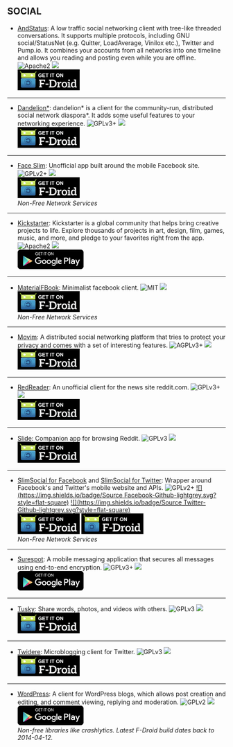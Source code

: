 <!--
    Copyright (C)  2016 PRIMOKORN.
    Permission is granted to copy, distribute and/or modify this document
    under the terms of the GNU Free Documentation License, Version 1.3
    or any later version published by the Free Software Foundation;
    with no Invariant Sections, no Front-Cover Texts, and no Back-Cover Texts.
    A copy of the license is included in the section entitled "GNU
    Free Documentation License".
-->
## SOCIAL

* [AndStatus](https://f-droid.org/repository/browse/?fdid=org.andstatus.app): A low traffic social networking client with tree-like threaded conversations. It supports multiple protocols, including GNU social/StatusNet (e.g. Quitter, LoadAverage, Vinilox etc.), Twitter and Pump.io. It combines your accounts from all networks into one timeline and allows you reading and posting even while you are offline.
![Apache2](https://img.shields.io/badge/License-Apache%202.0-yellowgreen.svg?style=flat-square)
[![](https://img.shields.io/badge/Source-Github-lightgrey.svg?style=flat-square)](https://github.com/andstatus/andstatus)  
[![](Pictures/F-Droid.png)](https://f-droid.org/repository/browse/?fdid=org.andstatus.app)

***

* [Dandelion*](http://v.ht/XfCe): dandelion* is a client for the community-run, distributed social network diaspora*. It adds some useful features to your networking experience.
![GPLv3+](https://img.shields.io/badge/License-GPLv3+-brightgreen.svg?style=flat-square)
[![](https://img.shields.io/badge/Source-Github-lightgrey.svg?style=flat-square)](https://github.com/Diaspora-for-Android/dandelion)  
[![](Pictures/F-Droid.png)](http://v.ht/XfCe)

***

* [Face Slim](http://v.ht/VyZJ): Unofficial app built around the mobile Facebook site.
![GPLv2+](https://img.shields.io/badge/License-GPLv2+-brightgreen.svg?style=flat-square)
[![](https://img.shields.io/badge/Source-Github-lightgrey.svg?style=flat-square)](https://github.com/indywidualny/FaceSlim)  
[![](Pictures/F-Droid.png)](http://v.ht/VyZJ)  
_Non-Free Network Services_

***

* [Kickstarter](https://play.google.com/store/apps/details?id=com.kickstarter.kickstarter): Kickstarter is a global community that helps bring creative projects to life. Explore thousands of projects in art, design, film, games, music, and more, and pledge to your favorites right from the app.
![Apache2](https://img.shields.io/badge/License-Apache%202.0-yellowgreen.svg?style=flat-square)
[![](https://img.shields.io/badge/Source-Github-lightgrey.svg?style=flat-square)](https://github.com/kickstarter/android-oss)  
[![](Pictures/Google_Play.png)](https://play.google.com/store/apps/details?id=com.kickstarter.kickstarter)

***

* [MaterialFBook](http://forum.xda-developers.com/android/apps-games/app-materialfbook-minimalist-facebook-t3477896): Minimalist facebook client.
![MIT](https://img.shields.io/badge/License-MIT-orange.svg?style=flat-square)
[![](https://img.shields.io/badge/Source-Github-lightgrey.svg?style=flat-square)](https://github.com/ZeeRooo/MaterialFBook)  
[![](Pictures/F-Droid.png)](https://f-droid.org/repository/browse/?fdfilter=MaterialFBook&fdid=me.zeeroooo.materialfb)  
_Non-Free Network Services_

***

* [Movim](https://f-droid.org/repository/browse/?fdfilter=movim&fdid=com.movim.movim): A distributed social networking platform that tries to protect your privacy and comes with a set of interesting features.
![AGPLv3+](https://img.shields.io/badge/License-AGPLv3+-brightgreen.svg?style=flat-square)
[![](https://img.shields.io/badge/Source-Github-lightgrey.svg?style=flat-square)](https://github.com/movim/movim_android)  
[![](Pictures/F-Droid.png)](https://f-droid.org/repository/browse/?fdfilter=movim&fdid=com.movim.movim)

***

* [RedReader](http://v.ht/q3wA): An unofficial client for the news site reddit.com.
![GPLv3+](https://img.shields.io/badge/License-GPLv3+-brightgreen.svg?style=flat-square)
[![](https://img.shields.io/badge/Source-Github-lightgrey.svg?style=flat-square)](https://github.com/QuantumBadger/RedReader)  
[![](Pictures/F-Droid.png)](http://v.ht/q3wA)

***

* [Slide](http://v.ht/6fgH): Companion app for browsing Reddit.
![GPLv3](https://img.shields.io/badge/License-GPLv3-brightgreen.svg?style=flat-square)
[![](https://img.shields.io/badge/Source-Github-lightgrey.svg?style=flat-square)](https://github.com/ccrama/Slide)  
[![](Pictures/F-Droid.png)](http://v.ht/6fgH)

***

* [SlimSocial for Facebook](http://v.ht/ZTvN) and [SlimSocial for Twitter](http://v.ht/C1Hy): Wrapper around Facebook's and Twitter's mobile website and APIs.
![GPLv2+](https://img.shields.io/badge/License-GPLv2+-brightgreen.svg?style=flat-square)
[![](https://img.shields.io/badge/Source Facebook-Github-lightgrey.svg?style=flat-square)](https://github.com/rignaneseleo/SlimSocial-for-Facebook) [![](https://img.shields.io/badge/Source Twitter-Github-lightgrey.svg?style=flat-square)](https://github.com/rignaneseleo/SlimSocial-for-Twitter)  
[![](Pictures/F-Droid.png)](http://v.ht/ZTvN) [![](Pictures/F-Droid.png)](http://v.ht/C1Hy)  
_Non-Free Network Services_

***

* [Surespot](https://play.google.com/store/apps/details?id=com.twofours.surespot): A mobile messaging application that secures all messages using end-to-end encryption.
![GPLv3+](https://img.shields.io/badge/License-GPLv3+-brightgreen.svg?style=flat-square)
[![](https://img.shields.io/badge/Source-Github-lightgrey.svg?style=flat-square)](https://github.com/surespot/android)  
[![](Pictures/Google_Play.png)](https://play.google.com/store/apps/details?id=com.twofours.surespot)

***

* [Tusky](https://f-droid.org/repository/browse/?fdid=com.keylesspalace.tusky): Share words, photos, and videos with others.
![GPLv3](https://img.shields.io/badge/License-GPLv3-brightgreen.svg?style=flat-square)
[![](https://img.shields.io/badge/Source-Github-lightgrey.svg?style=flat-square)](https://github.com/Vavassor/Tusky)  
[![](Pictures/F-Droid.png)](https://f-droid.org/repository/browse/?fdid=com.keylesspalace.tusky)

***

* [Twidere](http://v.ht/hLKR): Microblogging client for Twitter.
![GPLv3](https://img.shields.io/badge/License-GPLv3-brightgreen.svg?style=flat-square)
[![](https://img.shields.io/badge/Source-Github-lightgrey.svg?style=flat-square)](https://github.com/TwidereProject/Twidere-Android)  
[![](Pictures/F-Droid.png)](http://v.ht/hLKR)

***

* [WordPress](https://play.google.com/store/apps/details?id=org.wordpress.android): A client for WordPress blogs, which allows post creation and editing, and comment viewing, replying and moderation.
![GPLv2](https://img.shields.io/badge/License-GPLv2-brightgreen.svg?style=flat-square)
[![](https://img.shields.io/badge/Source-Github-lightgrey.svg?style=flat-square)](https://github.com/wordpress-mobile/WordPress-Android)  
[![](Pictures/Google_Play.png)](https://play.google.com/store/apps/details?id=org.wordpress.android)  
_Non-free libraries like crashlytics. Latest F-Droid build dates back to 2014-04-12._